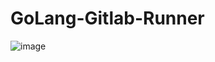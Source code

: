 # GoLang-Gitlab-Runner

![image](https://user-images.githubusercontent.com/21373505/211201262-915e30f8-a079-4055-8f7d-75f838284f50.png)
